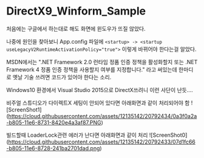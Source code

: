 # DirectX9_Winform_Sample

처음에는 구글에서 하는대로 해도 화면에 윈도우가 뜨질 않았다.

나중에 원인을 찾아보니 App.config 파일에 `<startup> -> <startup useLegacyV2RuntimeActivationPolicy="true">` 이렇게 
바뀌어야 한다는걸 알았다.

MSDN에서는 ".NET Framework 2.0 런타임 정품 인증 정책을 활성화할지 또는 .NET Framework 4 정품 인증 정책을 사용할지 여부를 지정합니다."
라고 써있는데 한마디로 옛날 기술 쓰려면 코드가 있어야 한다는 소리.

Windows10 환경에서 Visual Studio 2015으로 DirectX쓰려니 이런 사단이 난듯....

비주얼 스튜디오가 다이렉트X 세팅이 안되어 있다면 아래화면과 같이 처리되어야 함
![ScreenShot1] (https://cloud.githubusercontent.com/assets/12135142/20792434/0a3f0a2a-b805-11e6-8731-8420e4a3af87.PNG)



빌드할때 LoaderLock관련 에러가 난다면 아래화면과 같이 처리
![ScreenShot0] (https://cloud.githubusercontent.com/assets/12135142/20792433/07d1fc66-b805-11e6-8728-241ba2701dad.png)
